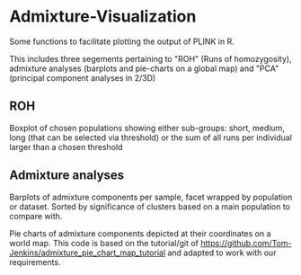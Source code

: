 # Admixture-Visualization
Some functions to facilitate plotting the output of PLINK in R.

This includes three segements pertaining to "ROH" (Runs of homozygosity), admixture analyses (barplots and pie-charts on a global map) and "PCA" (principal component analyses in 2/3D)

## ROH

Boxplot of chosen populations showing either sub-groups: short, medium, long (that can be selected via threshold) or the sum of all runs per individual larger than a chosen threshold

## Admixture analyses

Barplots of admixture components per sample, facet wrapped by population or dataset. Sorted by significance of clusters based on a main population to compare with. 

Pie charts of admixture components depicted at their coordinates on a world map. This code is based on the tutorial/git of https://github.com/Tom-Jenkins/admixture_pie_chart_map_tutorial and adapted to work with our requirements.

